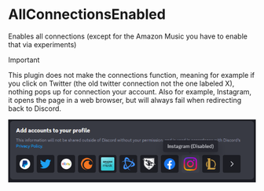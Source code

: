 # AllConnectionsEnabled
Enables all connections (except for the Amazon Music you have to enable that via experiments)
> [!IMPORTANT]
> This plugin does not make the connections function, meaning for example if you click on Twitter (the old twitter connection not the one labeled X), nothing pops up for connection your account.
> Also for example, Instagram, it opens the page in a web browser, but will always fail when redirecting back to Discord.

![Showing the Instagram connection which is disabled at the time of taking this screenshot.](screenshot.png)
